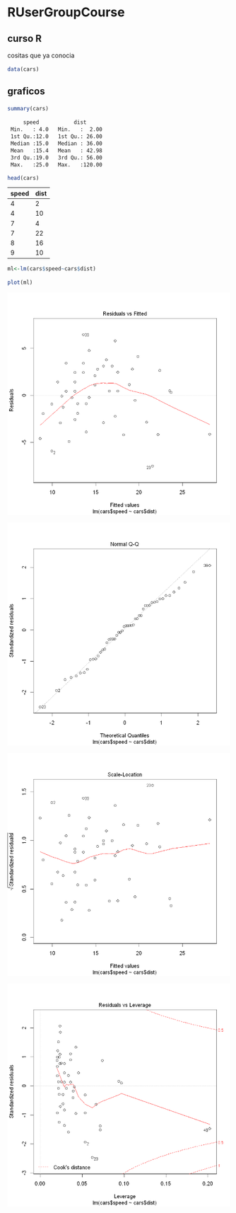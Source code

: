 # RUserGroupCourse
## curso R
cositas que ya conocia
```R
data(cars)
```

## graficos


```R
summary(cars)
```


         speed           dist       
     Min.   : 4.0   Min.   :  2.00  
     1st Qu.:12.0   1st Qu.: 26.00  
     Median :15.0   Median : 36.00  
     Mean   :15.4   Mean   : 42.98  
     3rd Qu.:19.0   3rd Qu.: 56.00  
     Max.   :25.0   Max.   :120.00  



```R
head(cars)
```


<table>
<thead><tr><th scope=col>speed</th><th scope=col>dist</th></tr></thead>
<tbody>
	<tr><td>4 </td><td> 2</td></tr>
	<tr><td>4 </td><td>10</td></tr>
	<tr><td>7 </td><td> 4</td></tr>
	<tr><td>7 </td><td>22</td></tr>
	<tr><td>8 </td><td>16</td></tr>
	<tr><td>9 </td><td>10</td></tr>
</tbody>
</table>




```R
ml<-lm(cars$speed~cars$dist)
```


```R
plot(ml)
```


![png](output_5_0.png)



![png](output_5_1.png)



![png](output_5_2.png)



![png](output_5_3.png)

